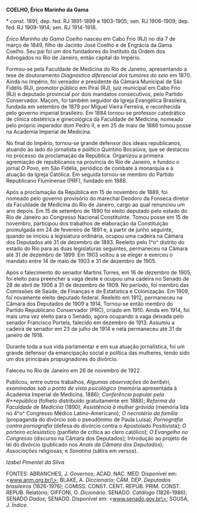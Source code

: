 **COELHO, Érico Marinho da Gama**

\* const. 1891; dep. fed. RJ 1891-1899 e 1903-1905; sen. RJ 1906-1909;
dep. fed. RJ 1909-1914; sen. RJ 1914-1918.

*Érico Marinho da Gama Coelho* nasceu em Cabo Frio (RJ) no dia 7 de
março de 1849, filho de Jacinto José Coelho e de Engrácia da Gama
Coelho. Seu pai foi um dos fundadores do Instituto da Ordem dos
Advogados no Rio de Janeiro, então capital do Império.

Formou-se pela Faculdade de Medicina do Rio de Janeiro, apresentando a
tese de doutoramento *Diagnóstico diferencial dos tumores do seio* em
1870. Ainda no Império, foi vereador e presidente da Câmara Municipal de
São Fidélis (RJ), promotor público em Piraí (RJ), juiz municipal em Cabo
Frio (RJ) e deputado provincial por dois mandatos consecutivos, pelo
Partido Conservador. Maçom, foi também seguidor da Igreja Evangélica
Brasileira, fundada em setembro de 1879 por Miguel Vieira Ferreira, e
reconhecida pelo governo imperial brasileiro. Em 1884 tornou-se
professor catedrático de clínica obstétrica e ginecológica da Faculdade
de Medicina, nomeado pelo próprio imperador dom Pedro II, e em 25 de
maio de 1886 tomou posse na Academia Imperial de Medicina.

No final do Império, tornou-se grande defensor dos ideais republicanos,
atuando ao lado do jornalista e político Quintino Bocaiúva, que se
destacou no processo da proclamação da República. Organizou a primeira
agremiação de republicanos na província do Rio de Janeiro, e fundou o
jornal *O Povo*, em São Fidélis, periódico de combate à monarquia e à
atuação da Igreja Católica. Em seguida tornou-se membro do Partido
Republicano Fluminense (PRF), fundado em 1888.

Após a proclamação da República em 15 de novembro de 1889, foi nomeado
pelo governo provisório do marechal Deodoro da Fonseca diretor da
Faculdade de Medicina do Rio de Janeiro, cargo ao qual renunciou um ano
depois. Em 15 de setembro de 1890 foi eleito deputado pelo estado do Rio
de Janeiro ao Congresso Nacional Constituinte. Tomou posse em 15 de
novembro, participou dos trabalhos de elaboração da Constituição
promulgada em 24 de fevereiro de 1891 e, a partir de junho seguinte,
quando se iniciou a legislatura ordinária, ocupou uma cadeira na Câmara
dos Deputados até 31 de dezembro de 1893. Reeleito pelo 1^o^ distrito do
estado do Rio para as duas legislaturas seguintes, permaneceu na Câmara
até 31 de dezembro de 1899. Em 1903 voltou a se eleger e exerceu o
mandato entre 14 de maio de 1903 e 31 de dezembro de 1905.

Após o falecimento do senador Martins Torres, em 16 de dezembro de 1905,
foi eleito para preencher a vaga deste e ocupou uma cadeira no Senado de
28 de abril de 1906 a 31 de dezembro de 1909. No período, foi membro das
Comissões de Saúde, de Finanças e de Estatística e Colonização. Em 1909,
foi novamente eleito deputado federal. Reeleito em 1912, permaneceu na
Câmara dos Deputados de 1909 a 1914. Tornou-se então membro do Partido
Republicano Conservador (PRC), criado em 1910. Ainda em 1914, foi mais
uma vez eleito para o Senado, agora ocupando a vaga deixada pelo senador
Francisco Portela, falecido em dezembro de 1913. Assumiu a cadeira de
senador em 23 de julho de 1914 e nela permaneceu até 31 de janeiro de
1918.

Durante toda a sua vida parlamentar e em sua atuação jornalística, foi
um grande defensor da emancipação social e política das mulheres, tendo
sido um dos principais propugnadores do divórcio.

Faleceu no Rio de Janeiro em 26 de novembro de 1922.

Publicou, entre outros trabalhos, *Algumas observações do beribéri,
examinadas sob o ponto de vista psicológico* (memória apresentada à
Academia Imperial de Medicina, 1886); *Conferência popular pela
R**epública* (folheto distribuído gratuitamente em 1888); *Reforma da
Faculdade de Medicina* (1890); *Assistência à mulher grávida* (memória
lida no 4^o^ Congresso Médico Latino-Americano); *O necrotério da
família* (propaganda do divórcio sob o pseudônimo de Paula Luísa);
*Pornografia contra pornografia* (defesa do divórcio contra o Apostolado
Positivista); *O porteiro eclesiástico* (panfleto de crítica ao clero
católico); *O Evangelho no Congresso* (discurso na Câmara dos
Deputados); Introdução ao projeto de lei do divórcio (publicado nos
*Anais da Câmara dos Deputados*); *Associações* religiosas; e *Sonatina*
(sátira em versos).

*Izabel Pimentel da Silva*

FONTES: ABRANCHES, J. *Governos*; ACAD. NAC. MED. Disponível em:
\<www.anm.org.br/\>; BLAKE, A. *Diccionario*; CÂM. DEP. *Deputados
brasileiros* (1826-1976); COMISS. CONST. CENT. REPÚB. PRIM. CONST.
REPUB. Relatório; GIFFONI, O. *Dicionário*. SENADO. *Catálogo*
(1826-1986); SENADO *Dados*; SENADO. Disponível em:
\<www.senado.gov.br\>; SOUSA, J. *Índice.*
